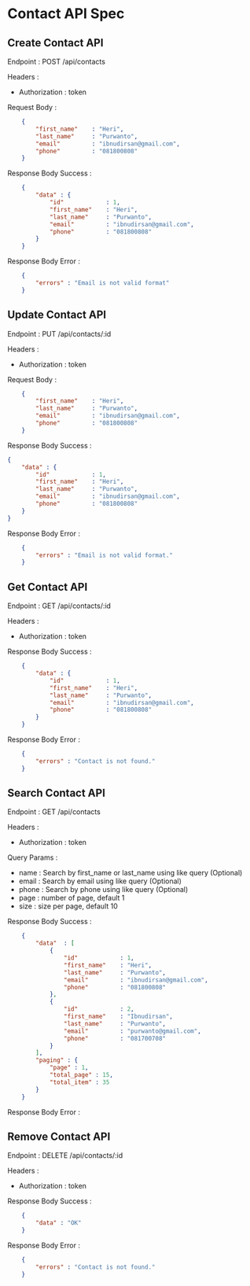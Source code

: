 # Contact API Spec

## Create Contact API

Endpoint : POST /api/contacts

Headers :

- Authorization : token

Request Body :

```json
    {
        "first_name"    : "Heri",
        "last_name"     : "Purwanto",
        "email"         : "ibnudirsan@gmail.com",
        "phone"         : "081800808"
    }
```

Response Body Success :

```json
    {
        "data" : {
            "id"            : 1,
            "first_name"    : "Heri",
            "last_name"     : "Purwanto",
            "email"         : "ibnudirsan@gmail.com",
            "phone"         : "081800808"
        } 
    }
```

Response Body Error :

```json
    {
        "errors" : "Email is not valid format"
    }
```

## Update Contact API

Endpoint : PUT /api/contacts/:id

Headers :

- Authorization : token

Request Body :

```json
    {
        "first_name"    : "Heri",
        "last_name"     : "Purwanto",
        "email"         : "ibnudirsan@gmail.com",
        "phone"         : "081800808"
    }
```

Response Body Success :

```json
{
    "data" : {
        "id"            : 1,
        "first_name"    : "Heri",
        "last_name"     : "Purwanto",
        "email"         : "ibnudirsan@gmail.com",
        "phone"         : "081800808"
    }
}
```

Response Body Error :

```json
    {
        "errors" : "Email is not valid format."
    }
```

## Get Contact API

Endpoint : GET /api/contacts/:id

Headers :

- Authorization : token


Response Body Success :

```json
    {
        "data" : {
            "id"            : 1,
            "first_name"    : "Heri",
            "last_name"     : "Purwanto",
            "email"         : "ibnudirsan@gmail.com",
            "phone"         : "081800808"
        }
    }
```

Response Body Error :

```json
    {
        "errors" : "Contact is not found."
    }
```

## Search Contact API

Endpoint : GET /api/contacts

Headers :

- Authorization : token

Query Params :
- name      : Search by first_name or last_name using like query (Optional)
- email     : Search by email using like query (Optional)
- phone     : Search by phone using like query (Optional)
- page      : number of page, default 1
- size      : size per page, default 10

Response Body Success :

```json
    {
        "data"  : [
            {
                "id"            : 1,
                "first_name"    : "Heri",
                "last_name"     : "Purwanto",
                "email"         : "ibnudirsan@gmail.com",
                "phone"         : "081800808"
            },
            {
                "id"            : 2,
                "first_name"    : "Ibnudirsan",
                "last_name"     : "Purwanto",
                "email"         : "purwanto@gmail.com",
                "phone"         : "081700708"
            }   
        ],
        "paging" : {
            "page" : 1,
            "total_page" : 15,
            "total_item" : 35
        }
    }
```

Response Body Error :

## Remove Contact API

Endpoint : DELETE /api/contacts/:id

Headers :

- Authorization : token


Response Body Success :

```json
    {
        "data" : "OK"     
    }
```

Response Body Error :

```json
    {
        "errors" : "Contact is not found."
    }
```